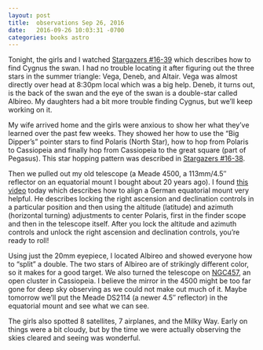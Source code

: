 ```yaml
---
layout: post
title:  observations Sep 26, 2016
date:   2016-09-26 10:03:31 -0700
categories: books astro
---
```


Tonight, the girls and I watched
[Stargazers #16-39](http://www.stargazersonline.org/episodes/1639.html)
which describes how to find Cygnus the swan.  I had no trouble
locating it after figuring out the three stars in the summer triangle:
Vega, Deneb, and Altair.  Vega was almost directly over head at 8:30pm
local which was a big help. Deneb, it turns out, is the back of the
swan and the eye of the swan is a double-star called Albireo.  My
daughters had a bit more trouble finding Cygnus, but we’ll keep
working on it.

My wife arrived home and the girls were anxious to show her what
they’ve learned over the past few weeks.  They showed her how to use
the “Big Dipper’s” pointer stars to find Polaris (North Star), how to
hop from Polaris to Cassiopeia and finally hop from Cassiopeia to the
great square (part of Pegasus).  This star hopping pattern was
described in
[Stargazers #16-38](http://www.stargazersonline.org/episodes/1638.html).

Then we pulled out my old telescope (a Meade 4500, a 113mm/4.5″
reflector on an equatorial mount I bought about 20 years ago).  I
found [this video](https://www.youtube.com/watch?v=TdkB5NCnFps) today
which describes how to align a German equatorial mount very
helpful. He describes locking the right ascension and declination
controls in a particular position and then using the altitude
(latitude) and azimuth (horizontal turning) adjustments to center
Polaris, first in the finder scope and then in the telescope itself.
After you lock the altitude and azimuth controls and unlock the right
ascension and declination controls, you’re ready to roll!

Using just the 20mm eyepiece, I located Albireo and showed everyone
how to “split” a double.  The two stars of Albireo are of strikingly
different color, so it makes for a good target.  We also turned the
telescope on [NGC457](https://en.wikipedia.org/wiki/NGC_457), an open
cluster in Cassiopeia.  I believe the mirror in the 4500 might be too
far gone for deep sky observing as we could not make out much of it.
Maybe tomorrow we’ll put the Meade DS2114 (a newer 4.5″ reflector) in
the equatorial mount and see what we can see.

The girls also spotted 8 satellites, 7 airplanes, and the Milky Way.
Early on things were a bit cloudy, but by the time we were actually
observing the skies cleared and seeing was wonderful.
